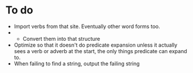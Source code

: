 To do
=====

* Import verbs from that site. Eventually other word forms too.
* * Convert them into that structure
* Optimize so that it doesn't do predicate expansion unless it actually sees a verb or adverb at the start, the only things predicate can expand to.
* When failing to find a string, output the failing string
